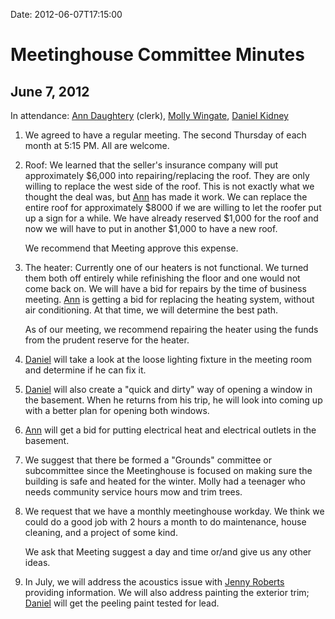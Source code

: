 Date: 2012-06-07T17:15:00

Meetinghouse Committee Minutes
==============================

June 7, 2012
------------

In attendance: [Ann Daughtery](/Friends/AnnDaughtery/) (clerk), [Molly
Wingate](/Friends/MollyWingate/), [Daniel
Kidney](/Friends/DanielKidney/)

1.  We agreed to have a regular meeting. The second Thursday of each
    month at 5:15 PM. All are welcome.

2.  Roof: We learned that the seller's insurance company will put
    approximately \$6,000 into repairing/replacing the roof. They are
    only willing to replace the west side of the roof. This is not
    exactly what we thought the deal was, but
    [Ann](/Friends/AnnDaughtery/) has made it work. We can replace the
    entire roof for approximately \$8000 if we are willing to let the
    roofer put up a sign for a while. We have already reserved \$1,000
    for the roof and now we will have to put in another \$1,000 to have
    a new roof.

    We recommend that Meeting approve this expense.

3.  The heater: Currently one of our heaters is not functional. We
    turned them both off entirely while refinishing the floor and one
    would not come back on. We will have a bid for repairs by the time
    of business meeting. [Ann](/Friends/AnnDaughtery/) is getting a bid
    for replacing the heating system, without air conditioning. At that
    time, we will determine the best path.

    As of our meeting, we recommend repairing the heater using the funds
    from the prudent reserve for the heater.

4.  [Daniel](/Friends/DanielKidney/) will take a look at the loose
    lighting fixture in the meeting room and determine if he can fix it.

5.  [Daniel](/Friends/DanielKidney/) will also create a "quick and
    dirty" way of opening a window in the basement. When he returns from
    his trip, he will look into coming up with a better plan for opening
    both windows.

6.  [Ann](/Friends/AnnDaughtery/) will get a bid for putting electrical
    heat and electrical outlets in the basement.

7.  We suggest that there be formed a "Grounds" committee or
    subcommittee since the Meetinghouse is focused on making sure the
    building is safe and heated for the winter. Molly had a teenager who
    needs community service hours mow and trim trees.

8.  We request that we have a monthly meetinghouse workday. We think we
    could do a good job with 2 hours a month to do maintenance, house
    cleaning, and a project of some kind.

    We ask that Meeting suggest a day and time or/and give us any other
    ideas.

9.  In July, we will address the acoustics issue with [Jenny
    Roberts](/Friends/JenniferRoberts/) providing information. We will
    also address painting the exterior trim;
    [Daniel](/Friends/DanielKidney/) will get the peeling paint tested
    for lead.


